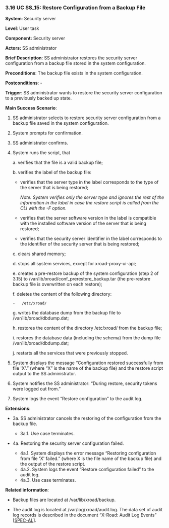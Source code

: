 ### 3.16 UC SS\_15: Restore Configuration from a Backup File

**System**: Security server

**Level**: User task

**Component:** Security server

**Actors:** SS administrator

**Brief Description**: SS administrator restores the security server
configuration from a backup file stored in the system configuration.

**Preconditions**: The backup file exists in the system configuration.

**Postconditions**: -

**Trigger**: SS administrator wants to restore the security server
configuration to a previously backed up state.

**Main Success Scenario**:

1.  SS administrator selects to restore security server configuration
    from a backup file saved in the system configuration.

2.  System prompts for confirmation.

3.  SS administrator confirms.

4.  System runs the script, that

    a.  verifies that the file is a valid backup file;

    b.  verifies the label of the backup file:

    -   verifies that the server type in the label corresponds to
        the type of the server that is being restored;

        *Note: System verifies only the server type and ignores the rest of  the information in the label in case the restore script is called from  the CLI with the -F option.*
    
    -   verifies that the server software version in the label is compatible
        with the installed software version of the server that is being
        restored;
    
    -   verifies that the security server identifier in the label
        corresponds to the identifier of the security server that is being
        restored;
    
    c.  clears shared memory;
    
    d.  stops all system services, except for xroad-proxy-ui-api;
    
    e.  creates a pre-restore backup of the system configuration (step 2 of
        3.15) to /var/lib/xroad/conf\_prerestore\_backup.tar (the
        pre-restore backup file is overwritten on each restore);
    
    f.  deletes the content of the following directory:
    
        -   /etc/xroad/
        
    g.  writes the database dump from the backup file to
        /var/lib/xroad/dbdump.dat;

    h.  restores the content of the directory /etc/xroad/ from the backup file;

    i.  restores the database data (including the schema) from the dump
        file /var/lib/xroad/dbdump.dat;

    j.  restarts all the services that were previously stopped.

5.  System displays the message “Configuration restored successfully
    from file 'X'.” (where “X” is the name of the backup file) and the
    restore script output to the SS administrator.

6.  System notifies the SS administrator: “During restore, security
    tokens were logged out from.”

7.  System logs the event “Restore configuration” to the audit log.

**Extensions**:

- 3a. SS administrator cancels the restoring of the configuration from the backup file.
    - 3a.1. Use case terminates.

- 4a. Restoring the security server configuration failed.
    - 4a.1. System displays the error message “Restoring configuration from file 'X' failed.” (where X is the file name of the backup file) and the output of the restore script.
    - 4a.2. System logs the event “Restore configuration failed” to the audit log.
    - 4a.3. Use case terminates.

**Related information**:

-   Backup files are located at /var/lib/xroad/backup.

-   The audit log is located at /var/log/xroad/audit.log. The data set
    of audit log records is described in the document “X-Road: Audit Log
    Events” \[[SPEC-AL](#Ref_SPEC-AL)\].